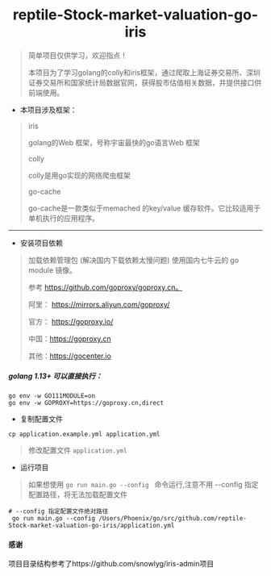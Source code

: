 <h1 align="center">reptile-Stock-market-valuation-go-iris</h1>

> 简单项目仅供学习，欢迎指点！
> 
> 本项目为了学习golang的colly和iris框架，通过爬取上海证券交易所、深圳证券交易所和国家统计局数据官网，获得股市估值相关数据，并提供接口供前端使用。

- 本项目涉及框架：
> iris
> 
> golang的Web 框架，号称宇宙最快的go语言Web 框架
> 
> colly
> 
> colly是用go实现的网络爬虫框架
> 
> go-cache
> 
> go-cache是一款类似于memached 的key/value 缓存软件。它比较适用于单机执行的应用程序。
---

- 安装项目依赖

>加载依赖管理包 (解决国内下载依赖太慢问题)
>使用国内七牛云的 go module 镜像。
>
>参考 https://github.com/goproxy/goproxy.cn。
>
>阿里： https://mirrors.aliyun.com/goproxy/
>
>官方： https://goproxy.io/
>
>中国：https://goproxy.cn
>
>其他：https://gocenter.io

##### golang 1.13+ 可以直接执行：
```shell script
go env -w GO111MODULE=on
go env -w GOPROXY=https://goproxy.cn,direct
```
- 复制配置文件
```
cp application.example.yml application.yml
```

>  修改配置文件 `application.yml` 

- 运行项目
>如果想使用 `go run main.go --config ` 命令运行,注意不用 --config 指定配置路径，将无法加载配置文件
```
# --config 指定配置文件绝对路径
 go run main.go --config /Users/Phoenix/go/src/github.com/reptile-Stock-market-valuation-go-iris/application.yml
```



#### 感谢 
项目目录结构参考了https://github.com/snowlyg/iris-admin项目

